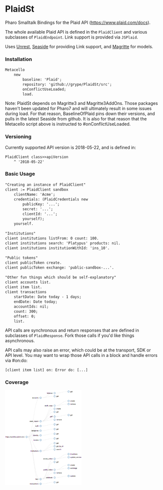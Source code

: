 # PlaidSt
Pharo Smalltalk Bindings for the Plaid API (https://www.plaid.com/docs).

The whole available Plaid API is defined in the `PlaidClient` and various subclasses of `PlaidEndpoint`. Link support is provided via `JSPlaid`.

Uses [Unrest](https://github.com/grype/unrest), [Seaside](https://github.com/SeasideSt/Seaside) for providing Link support, and [Magritte](https://github.com/magritte-metamodel/magritte) for models.

### Installation
``` smalltalk
Metacello
	new
		baseline: 'Plaid';
		repository: 'github://grype/PlaidSt/src';
		onConflictUseLoaded;
		load.
```

Note: PlaidSt depends on Magritte3 and Magritte3AddOns. Those packages haven't been updated for Pharo7 and will ultimately result in some issues during load. For that reason, BaselineOfPlaid pins down their versions, and pulls in the latest Seaside from github. It is also for that reason that the Metacello script above is instructed to #onConflictUseLoaded.

### Versioning
Currently supported API version is 2018-05-22, and is defined in:
```smalltalk
PlaidClient class>>apiVersion
	^ '2018-05-22'
```

### Basic Usage
``` smalltalk
"Creating an instance of PlaidClient"
client := PlaidClient sandbox
    clientName: 'Acme';
	credentials: (PlaidCredentials new
		publicKey: '...';
		secret: '...';
		clientId: '...';
		yourself);
	yourself.

"Institutions"
client institutions listFrom: 0 count: 100.
client institutions search: 'Platypus' products: nil.
client institutions institutionWithId: 'ins_10'.

"Public tokens"
client publicToken create.
client publicToken exchange: 'public-sandbox-...'.

"Other fun things which should be self-explanatory"
client accounts list.
client item list.
client transactions 
    startDate: Date today - 1 days; 
    endDate: Date today; 
    accountIds: nil; 
    count: 300; 
    offset: 0; 
    list.
```

API calls are synchronous and return responses that are defined in subclasses of `PlaidResponse`. Fork those calls if you'd like things asynchronous.

API calls may also raise an error, which could be at the transport, SDK or API level. You may want to wrap those API calls in a block and handle errors via #on:do:

```smalltalk
[client item list] on: Error do: [...]
```

### Coverage

<img src="https://github.com/grype/PlaidSt/raw/master/resources/plaid-map.png" width="50%" title="API Coverage Map">
